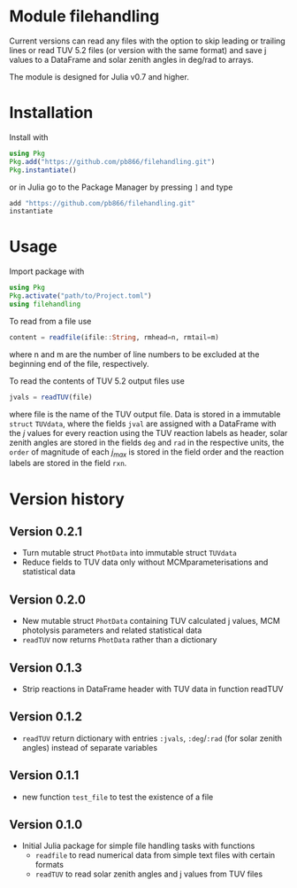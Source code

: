 # Module filehandling

Current versions can read any files with the option to skip leading or
trailing lines or read TUV 5.2 files (or version with the same format)
and save j values to a DataFrame and solar zenith angles in deg/rad to
arrays.

The module is designed for Julia v0.7 and higher.

# Installation

Install with

```julia
using Pkg
Pkg.add("https://github.com/pb866/filehandling.git")
Pkg.instantiate()
```

or in Julia go to the Package Manager by pressing `]` and type

```julia
add "https://github.com/pb866/filehandling.git"
instantiate
```

# Usage

Import package with

```julia
using Pkg
Pkg.activate("path/to/Project.toml")
using filehandling
```

To read from a file use

```julia
content = readfile(ifile::String, rmhead=n, rmtail=m)
```

where n and m are the number of line numbers to be excluded at the beginning
end of the file, respectively.


To read the contents of TUV 5.2 output files use

```julia
jvals = readTUV(file)
```

where file is the name of the TUV output file. Data is stored in a immutable
`struct` `TUVdata`, where the fields `jval` are assigned with a DataFrame 
with the _j_ values for every reaction using the TUV reaction labels as header, 
solar zenith angles are stored in the fields `deg` and `rad` in the respective 
units, the `order` of magnitude of each _j<sub>max</sub>_ is stored in the 
field order and the reaction labels are stored in the field `rxn`.


Version history
===============

Version 0.2.1
-------------
- Turn mutable struct `PhotData` into immutable struct `TUVdata`
- Reduce fields to TUV data only without MCMparameterisations and statistical data

Version 0.2.0
-------------
- New mutable struct `PhotData` containing TUV calculated j values, MCM photolysis parameters and related statistical data
- `readTUV` now returns `PhotData` rather than a dictionary

Version 0.1.3
-------------
- Strip reactions in DataFrame header with TUV data in function readTUV

Version 0.1.2
-------------
- `readTUV` return dictionary with entries `:jvals`, `:deg`/`:rad` (for solar zenith angles)
  instead of separate variables

Version 0.1.1
-------------
- new function `test_file` to test the existence of a file

Version 0.1.0
-------------
- Initial Julia package for simple file handling tasks with functions
  - `readfile` to read numerical data from simple text files with certain formats
  - `readTUV` to read solar zenith angles and j values from TUV files
